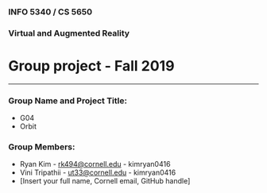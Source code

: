 ### INFO 5340 / CS 5650
### Virtual and Augmented Reality 
# Group project - Fall 2019

<hr>

### Group Name and Project Title:
- G04
- Orbit

### Group Members:

- Ryan Kim - [rk494@cornell.edu](rk494@cornell.edu) - kimryan0416
- Vini Tripathii - [ut33@cornell.edu](ut33@cornell.edu) - kimryan0416
- [Insert your full name, Cornell email, GitHub handle]


